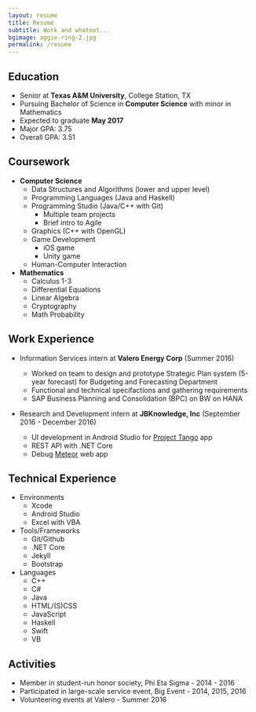 ```yaml
---
layout: resume
title: Resumé
subtitle: Work and whatnot...
bgimage: aggie-ring-2.jpg
permalink: /resume
---
```


## Education
- Senior at **Texas A&M University**, College Station, TX
- Pursuing Bachelor of Science in **Computer Science** with minor in Mathematics
- Expected to graduate **May 2017**
- Major GPA: 3.75
- Overall GPA: 3.51

## Coursework
- **Computer Science**
    - Data Structures and Algorithms (lower and upper level)
    - Programming Languages (Java and Haskell)
    - Programming Studio (Java/C++ with Git)
        - Multiple team projects
        - Brief intro to Agile
    - Graphics (C++ with OpenGL)
    - Game Development
        - iOS game
        - Unity game
    - Human-Computer Interaction
- **Mathematics**
    - Calculus 1-3
    - Differential Equations
    - Linear Algebra
    - Cryptography
    - Math Probability

## Work Experience
- Information Services intern at **Valero Energy Corp** (Summer 2016)
    - Worked on team to design and prototype Strategic Plan system (5-year forecast) for Budgeting and Forecasting Department
    - Functional and technical specifactions and gathering requirements
    - SAP Business Planning and Consolidation (BPC) on BW on HANA

- Research and Development intern at **JBKnowledge, Inc** (September 2016 - December 2016)
    - UI development in Android Studio for [Project Tango](https://get.google.com/tango) app
    - REST API with .NET Core
    - Debug [Meteor](https://www.meteor.com) web app

## Technical Experience
- Environments
    - Xcode
    - Android Studio
    - Excel with VBA
- Tools/Frameworks
    - Git/Github
    - .NET Core
    - Jekyll
    - Bootstrap
- Languages
    - C++
    - C#
    - Java
    - HTML/(S)CSS
    - JavaScript
    - Haskell
    - Swift
    - VB

## Activities
- Member in student-run honor society, Phi Eta Sigma - 2014 - 2016
- Participated in large-scale service event, Big Event - 2014, 2015, 2016
- Volunteering events at Valero - Summer 2016

